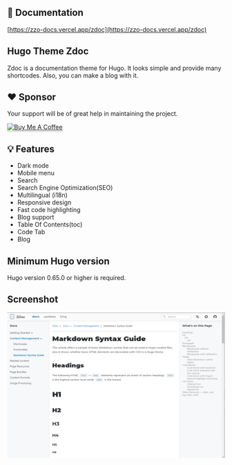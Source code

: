 ## 📄 Documentation

[https://zzo-docs.vercel.app/zdoc](https://zzo-docs.vercel.app/zdoc)

## Hugo Theme Zdoc

Zdoc is a documentation theme for Hugo. It looks simple and provide many shortcodes. Also, you can make a blog with it.

## ❤️ Sponsor

Your support will be of great help in maintaining the project.

<a href="https://www.buymeacoffee.com/zzossig" target="_blank"><img src="https://www.buymeacoffee.com/assets/img/custom_images/orange_img.png" alt="Buy Me A Coffee" style="height: 41px !important;width: 174px !important;box-shadow: 0px 3px 2px 0px rgba(190, 190, 190, 0.5) !important;-webkit-box-shadow: 0px 3px 2px 0px rgba(190, 190, 190, 0.5) !important;" ></a>

## 💡 Features

* Dark mode
* Mobile menu
* Search
* Search Engine Optimization(SEO)
* Multilingual (i18n)
* Responsive design
* Fast code highlighting
* Blog support
* Table Of Contents(toc)
* Code Tab
* Blog

## Minimum Hugo version

Hugo version 0.65.0 or higher is required.

## Screenshot

![Hugo Theme Zdoc Screenshot](images/screenshot.png)